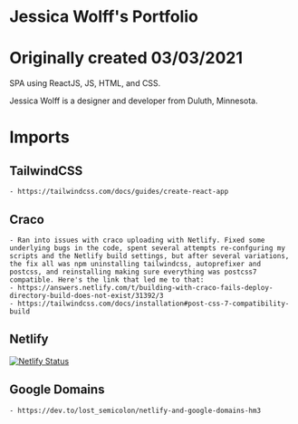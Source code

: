 # Jessica Wolff's Portfolio
# Originally created 03/03/2021

SPA using ReactJS, JS, HTML, and CSS. 

Jessica Wolff is a designer and developer from Duluth, Minnesota.

# Imports
## TailwindCSS
    - https://tailwindcss.com/docs/guides/create-react-app

## Craco
    - Ran into issues with craco uploading with Netlify. Fixed some underlying bugs in the code, spent several attempts re-confguring my scripts and the Netlify build settings, but after several variations, the fix all was npm uninstalling tailwindcss, autoprefixer and postcss, and reinstalling making sure everything was postcss7 compatible. Here's the link that led me to that: 
    - https://answers.netlify.com/t/building-with-craco-fails-deploy-directory-build-does-not-exist/31392/3
    - https://tailwindcss.com/docs/installation#post-css-7-compatibility-build

## Netlify
[![Netlify Status](https://api.netlify.com/api/v1/badges/27b699d2-857c-4a33-863c-75b417fecc82/deploy-status)](https://app.netlify.com/sites/goofy-perlman-bcf1a0/deploys)

## Google Domains
    - https://dev.to/lost_semicolon/netlify-and-google-domains-hm3
